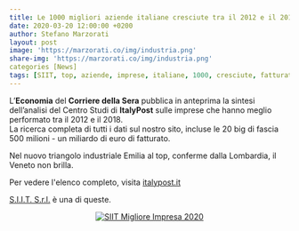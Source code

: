 ```yaml
---
title: Le 1000 migliori aziende italiane cresciute tra il 2012 e il 2018
date: 2020-03-20 12:00:00 +0200
author: Stefano Marzorati
layout: post
image: 'https://marzorati.co/img/industria.png'
share-img: 'https://marzorati.co/img/industria.png'
categories [News]
tags: [SIIT, top, aziende, imprese, italiane, 1000, cresciute, fatturato, Champion, 2012, 2018]
---
```

L’**Economia** del **Corriere della Sera** pubblica in anteprima la sintesi dell’analisi del Centro Studi di **ItalyPost** sulle imprese che hanno meglio performato tra il 2012 e il 2018.   
La ricerca completa di tutti i dati sul nostro sito, incluse le 20 big di fascia 500 milioni - un miliardo di euro di fatturato.   

Nel nuovo triangolo industriale Emilia al top, conferme dalla Lombardia, il Veneto non brilla.   

Per vedere l'elenco completo, visita <a href="https://www.italypost.it/aziende/" target="_blank">italypost.it</a>

<a href="https://www.siitgroup.com" target="_blank">S.I.I.T. S.r.l.</a> è una di queste.   

<center><a href="https://www.linkedin.com/pulse/italypost-rewards-siit-impresa-champion-2020-stefano-marzorati/" target="_blank">
<img alt="SIIT Migliore Impresa 2020" src="https://marzorati.co/img/post/siit.png">
</a></center>